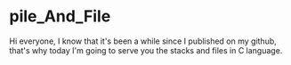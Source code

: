 # pile_And_File

Hi everyone, I know that it's been a while since I published on my github, that's why today I'm going to serve you the stacks and files in C language.
